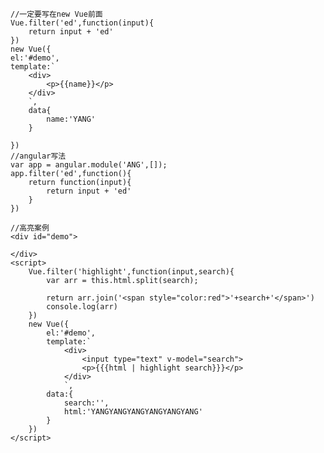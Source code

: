 <!DOCTYPE html>
<html lang="en">
<head>
    <meta charset="UTF-8">
    <title>Vue.filter</title>
    <script src="vue.js"></script>
</head>
<body>
    
    //一定要写在new Vue前面
    Vue.filter('ed',function(input){
        return input + 'ed'
    })
    new Vue({
    el:'#demo',
    template:`
        <div>
            <p>{{name}}</p>
        </div>
        `,
        data{
            name:'YANG'
        }

    })
    //angular写法
    var app = angular.module('ANG',[]);
    app.filter('ed',function(){
        return function(input){
            return input + 'ed'
        }
    })

    //高亮案例
    <div id="demo">
        
    </div>
    <script>
        Vue.filter('highlight',function(input,search){
            var arr = this.html.split(search);
            
            return arr.join('<span style="color:red">'+search+'</span>')
            console.log(arr)
        })
        new Vue({
            el:'#demo',
            template:`
                <div>
                    <input type="text" v-model="search">
                    <p>{{{html | highlight search}}}</p>
                </div>
                `,
            data:{
                search:'',
                html:'YANGYANGYANGYANGYANGYANG'
            }
        }) 
    </script>
</body>
</html>